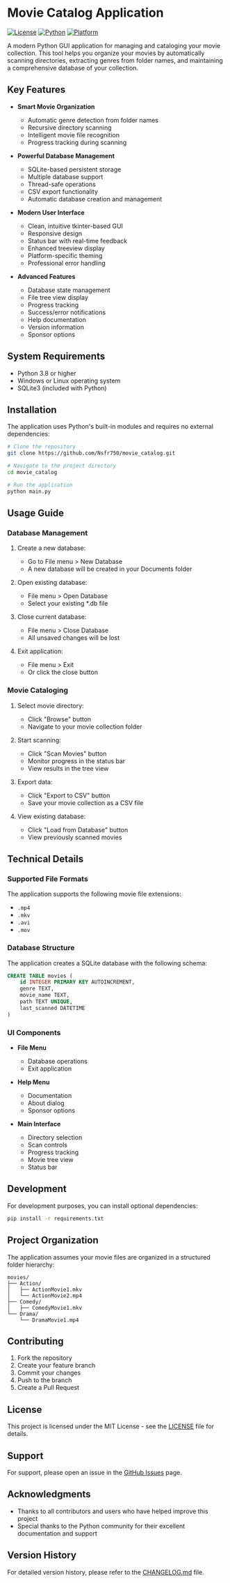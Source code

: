 # Movie Catalog Application

[![License](https://img.shields.io/badge/License-MIT-blue.svg)](LICENSE)
[![Python](https://img.shields.io/badge/Python-3.8+-blue.svg)](https://www.python.org/)
[![Platform](https://img.shields.io/badge/Platform-Windows%20%26%20Linux-blue.svg)](https://www.python.org/downloads/)

A modern Python GUI application for managing and cataloging your movie collection. This tool helps you organize your movies by automatically scanning directories, extracting genres from folder names, and maintaining a comprehensive database of your collection.

## Key Features

- **Smart Movie Organization**
  - Automatic genre detection from folder names
  - Recursive directory scanning
  - Intelligent movie file recognition
  - Progress tracking during scanning

- **Powerful Database Management**
  - SQLite-based persistent storage
  - Multiple database support
  - Thread-safe operations
  - CSV export functionality
  - Automatic database creation and management

- **Modern User Interface**
  - Clean, intuitive tkinter-based GUI
  - Responsive design
  - Status bar with real-time feedback
  - Enhanced treeview display
  - Platform-specific theming
  - Professional error handling

- **Advanced Features**
  - Database state management
  - File tree view display
  - Progress tracking
  - Success/error notifications
  - Help documentation
  - Version information
  - Sponsor options

## System Requirements

- Python 3.8 or higher
- Windows or Linux operating system
- SQLite3 (included with Python)

## Installation

The application uses Python's built-in modules and requires no external dependencies:

```bash
# Clone the repository
git clone https://github.com/Nsfr750/movie_catalog.git

# Navigate to the project directory
cd movie_catalog

# Run the application
python main.py
```

## Usage Guide

### Database Management
1. Create a new database:
   - Go to File menu > New Database
   - A new database will be created in your Documents folder

2. Open existing database:
   - File menu > Open Database
   - Select your existing *.db file

3. Close current database:
   - File menu > Close Database
   - All unsaved changes will be lost

4. Exit application:
   - File menu > Exit
   - Or click the close button

### Movie Cataloging
1. Select movie directory:
   - Click "Browse" button
   - Navigate to your movie collection folder

2. Start scanning:
   - Click "Scan Movies" button
   - Monitor progress in the status bar
   - View results in the tree view

3. Export data:
   - Click "Export to CSV" button
   - Save your movie collection as a CSV file

4. View existing database:
   - Click "Load from Database" button
   - View previously scanned movies

## Technical Details

### Supported File Formats
The application supports the following movie file extensions:
- `.mp4`
- `.mkv`
- `.avi`
- `.mov`

### Database Structure
The application creates a SQLite database with the following schema:
```sql
CREATE TABLE movies (
    id INTEGER PRIMARY KEY AUTOINCREMENT,
    genre TEXT,
    movie_name TEXT,
    path TEXT UNIQUE,
    last_scanned DATETIME
)
```

### UI Components

- **File Menu**
  - Database operations
  - Exit application

- **Help Menu**
  - Documentation
  - About dialog
  - Sponsor options

- **Main Interface**
  - Directory selection
  - Scan controls
  - Progress tracking
  - Movie tree view
  - Status bar

## Development

For development purposes, you can install optional dependencies:

```bash
pip install -r requirements.txt
```

## Project Organization

The application assumes your movie files are organized in a structured folder hierarchy:
```
movies/
├── Action/
│   ├── ActionMovie1.mkv
│   └── ActionMovie2.mp4
├── Comedy/
│   ├── ComedyMovie1.mkv
└── Drama/
    └── DramaMovie1.mp4
```

## Contributing

1. Fork the repository
2. Create your feature branch
3. Commit your changes
4. Push to the branch
5. Create a Pull Request

## License

This project is licensed under the MIT License - see the [LICENSE](LICENSE) file for details.

## Support

For support, please open an issue in the [GitHub Issues](https://github.com/Nsfr750/movie_catalog/issues) page.

## Acknowledgments

- Thanks to all contributors and users who have helped improve this project
- Special thanks to the Python community for their excellent documentation and support

## Version History

For detailed version history, please refer to the [CHANGELOG.md](CHANGELOG.md) file.
